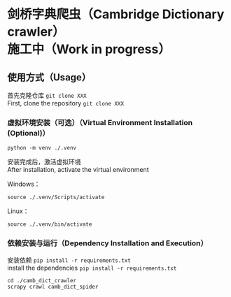 # 剑桥字典爬虫（Cambridge Dictionary crawler）**施工中（Work in progress）**

## 使用方式（Usage）
首先克隆仓库 `git clone XXX`<br>
First, clone the repository `git clone XXX`<br>

### 虚拟环境安装（可选）（Virtual Environment Installation (Optional)）
```shell
python -m venv ./.venv
```
安装完成后，激活虚拟环境<br>
After installation, activate the virtual environment<br>

Windows：
```
source ./.venv/Scripts/activate 
```
Linux：
```shell
source ./.venv/bin/activate
```

### 依赖安装与运行（Dependency Installation and Execution）
安装依赖 `pip install -r requirements.txt`<br>
install the dependencies `pip install -r requirements.txt`<br>


```shell
cd ./camb_dict_crawler
scrapy crawl camb_dict_spider
```